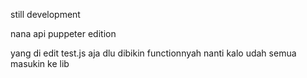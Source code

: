still development 

nana api puppeter edition

yang di edit test.js aja dlu dibikin functionnyah nanti kalo udah semua masukin ke lib
